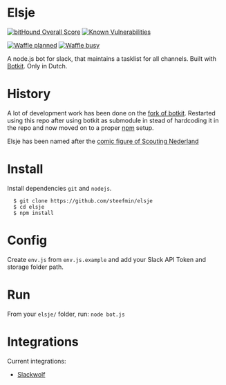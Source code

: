 # Elsje 
[![bitHound Overall Score](https://www.bithound.io/github/steefmin/elsje/badges/score.svg)](https://www.bithound.io/github/steefmin/elsje)
[![Known Vulnerabilities](https://snyk.io/test/github/steefmin/elsje/f8a7d435684e6f105be64a31db6dc78d7f7533f8/badge.svg)](https://snyk.io/test/github/steefmin/elsje/f8a7d435684e6f105be64a31db6dc78d7f7533f8)

[![Waffle planned](https://badge.waffle.io/steefmin/elsje.svg?label=planned&title=Planned)](http://waffle.io/steefmin/elsje)
[![Waffle busy](https://badge.waffle.io/steefmin/elsje.svg?label=busy&title=Busy)](http://waffle.io/steefmin/elsje)

A node.js bot for slack, that maintains a tasklist for all channels. Built with [Botkit](https://github.com/howdyai/botkit). Only in Dutch. 

# History
A lot of development work has been done on the [fork of botkit](https://github.com/steefmin/botkit). Restarted using this repo after using botkit as submodule in stead of hardcoding it in the repo and now moved on to a proper [npm](http://npmjs.com) setup. 

Elsje has been named after the [comic figure of Scouting Nederland](https://www.facebook.com/scoutingnederland/photos/a.10150459525454253.383474.324002099252/10151409808859253/)

# Install
Install dependencies `git` and `nodejs`. 
```
  $ git clone https://github.com/steefmin/elsje
  $ cd elsje
  $ npm install
```

# Config
Create `env.js` from `env.js.example` and add your Slack API Token and storage folder path.

# Run
From your `elsje/` folder, run:
```node bot.js```

# Integrations
Current integrations:
- [Slackwolf](https://github.com/chrisgillis/slackwolf) 
